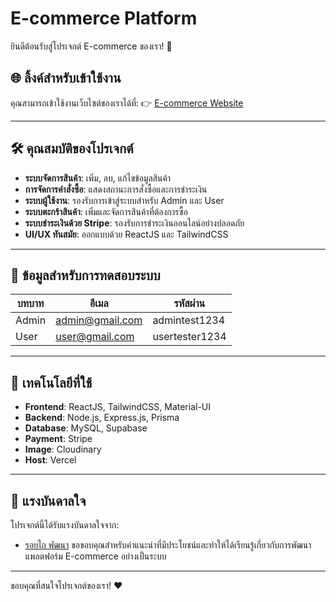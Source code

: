 # E-commerce Platform

ยินดีต้อนรับสู่โปรเจกต์ E-commerce ของเรา! 🎉

## 🌐 ลิ้งค์สำหรับเข้าใช้งาน
คุณสามารถเข้าใช้งานเว็บไซต์ของเราได้ที่:
👉 [E-commerce Website](https://e-com2024-web.vercel.app/)

---

## 🛠 คุณสมบัติของโปรเจกต์
- **ระบบจัดการสินค้า**: เพิ่ม, ลบ, แก้ไขข้อมูลสินค้า
- **การจัดการคำสั่งซื้อ**: แสดงสถานะการสั่งซื้อและการชำระเงิน
- **ระบบผู้ใช้งาน**: รองรับการเข้าสู่ระบบสำหรับ Admin และ User
- **ระบบตะกร้าสินค้า**: เพิ่มและจัดการสินค้าที่ต้องการซื้อ
- **ระบบชำระเงินด้วย Stripe**: รองรับการชำระเงินออนไลน์อย่างปลอดภัย
- **UI/UX ทันสมัย**: ออกแบบด้วย ReactJS และ TailwindCSS

---

## 🔑 ข้อมูลสำหรับการทดสอบระบบ
| **บทบาท** | **อีเมล**          | **รหัสผ่าน**      |
|------------|-------------------|------------------|
| Admin      | admin@gmail.com   | admintest1234    |
| User       | user@gmail.com    | usertester1234   |

---

## 🚀 เทคโนโลยีที่ใช้
- **Frontend**: ReactJS, TailwindCSS, Material-UI
- **Backend**: Node.js, Express.js, Prisma
- **Database**: MySQL, Supabase
- **Payment**: Stripe
- **Image**: Cloudinary
- **Host**: Vercel

---

## 🎨 แรงบันดาลใจ
โปรเจกต์นี้ได้รับแรงบันดาลใจจาก:
- [รอยไถ พัฒนา](https://www.youtube.com/@roitai-dev)
ขอขอบคุณสำหรับคำแนะนำที่มีประโยชน์และทำให้ได้เรียนรู้เกี่ยวกับการพัฒนาแพลตฟอร์ม E-commerce อย่างเป็นระบบ
---

ขอบคุณที่สนใจโปรเจกต์ของเรา! ❤️
